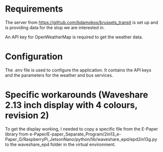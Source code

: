 

# Requirements
The server from https://github.com/bdamokos/brussels_transit is set up and is providing data for the stop we are interested in.

An API key for OpenWeatherMap is required to get the weather data.

# Configuration
The .env file is used to configure the application. It contains the API keys and the parameters for the weather and bus services.



# Specific workarounds (Waveshare 2.13 inch display with 4 colours, revision 2)
To get the display working, I needed to copy a specific file from the E-Paper library from 
e-Paper/E-paper_Separate_Program/2in13_e-Paper_G/RaspberryPi_JetsonNano/python/lib/waveshare_epd/epd2in13g.py
to the waveshare_epd folder in the virtual environment.